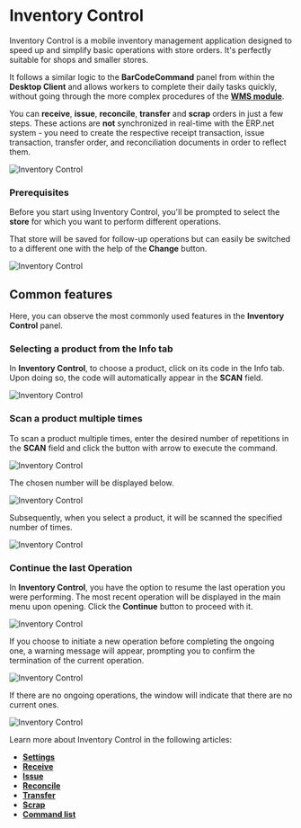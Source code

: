 # Inventory Control

Inventory Control is a mobile inventory management application designed to speed up and simplify basic operations with store orders. It's perfectly suitable for shops and smaller stores.

It follows a similar logic to the **BarCodeCommand** panel from within the **Desktop Client** and allows workers to complete their daily tasks quickly, without going through the more complex procedures of the **[WMS module](/modules/logistics/wms/wms-worker/index.md)**. 

You can **receive**, **issue**, **reconcile**, **transfer** and **scrap** orders in just a few steps. These actions are **not** synchronized in real-time with the ERP.net system - you need to create the respective receipt transaction, issue transaction, transfer order, and reconciliation documents in order to reflect them. 

![Inventory Control](pictures/Index_view_25_01.png)

### Prerequisites

Before you start using Inventory Control, you'll be prompted to select the **store** for which you want to perform different operations.

That store will be saved for follow-up operations but can easily be switched to a different one with the help of the **Change** button.

![Inventory Control](pictures/Index_Store_Change_25_01.png)

## Common features

Here, you can observe the most commonly used features in the **Inventory Control** panel.

### Selecting a product from the Info tab

In **Inventory Control**, to choose a product, click on its code in the Info tab. Upon doing so, the code will automatically appear in the **SCAN** field.

![Inventory Control](pictures/Selected_product_25_01.png)

### Scan a product multiple times

To scan a product multiple times, enter the desired number of repetitions in the **SCAN** field and click the button with arrow to execute the command. 

![Inventory Control](pictures/Number_scan_25_01.png)

The chosen number will be displayed below.

![Inventory Control](pictures/Number_scan_selected_25_01.png)

Subsequently, when you select a product, it will be scanned the specified number of times.

![Inventory Control](pictures/Number_scaned_25_01.png)

### Continue the last Operation

In **Inventory Control**, you have the option to resume the last operation you were performing. The most recent operation will be displayed in the main menu upon opening. Click the **Continue** button to proceed with it.

![Inventory Control](pictures/Last_operation_continue_25_01.png)

If you choose to initiate a new operation before completing the ongoing one, a warning message will appear, prompting you to confirm the termination of the current operation.

![Inventory Control](pictures/Warning_message_25_01.png)

If there are no ongoing operations, the window will indicate that there are no current ones.

![Inventory Control](pictures/No_current_operations_25_01.png)


Learn more about Inventory Control in the following articles:

* **[Settings](settings.md)**
*	**[Receive](receive.md)**
*	**[Issue](issue.md)**
*	**[Reconcile](reconcile.md)**
*	**[Transfer](transfer.md)**
*	**[Scrap](scrap.md)**
*	**[Command list](command-list.md)**
